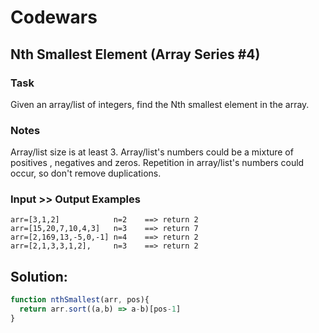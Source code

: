 # **Codewars**
## **Nth Smallest Element (Array Series #4)**


### **Task**

Given an array/list of integers, find the Nth smallest element in the array.

### **Notes**
Array/list size is at least 3.
Array/list's numbers could be a mixture of positives , negatives and zeros.
Repetition in array/list's numbers could occur, so don't remove duplications.

### **Input >> Output Examples**
```
arr=[3,1,2]            n=2    ==> return 2 
arr=[15,20,7,10,4,3]   n=3    ==> return 7 
arr=[2,169,13,-5,0,-1] n=4    ==> return 2 
arr=[2,1,3,3,1,2],     n=3    ==> return 2 
```

## **Solution:**

```JavaScript
function nthSmallest(arr, pos){
  return arr.sort((a,b) => a-b)[pos-1]
}
```